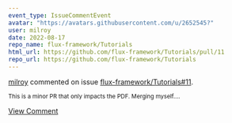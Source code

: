 ```yaml
---
event_type: IssueCommentEvent
avatar: "https://avatars.githubusercontent.com/u/2652545?"
user: milroy
date: 2022-08-17
repo_name: flux-framework/Tutorials
html_url: https://github.com/flux-framework/Tutorials/pull/11
repo_url: https://github.com/flux-framework/Tutorials
---
```


<a href='https://github.com/milroy' target='_blank'>milroy</a> commented on issue <a href='https://github.com/flux-framework/Tutorials/pull/11' target='_blank'>flux-framework/Tutorials#11</a>.

<small>This is a minor PR that only impacts the PDF. Merging myself....</small>

<a href='https://github.com/flux-framework/Tutorials/pull/11' target='_blank'>View Comment</a>